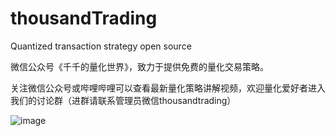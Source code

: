 # thousandTrading
Quantized transaction strategy open source

微信公众号《千千的量化世界》，致力于提供免费的量化交易策略。

关注微信公众号或哔哩哔哩可以查看最新量化策略讲解视频，欢迎量化爱好者进入我们的讨论群（进群请联系管理员微信thousandtrading）

![image](http://github.com/thousandTrading/thousandTrading/thousandTrading/master//images/thousandTrading.jpg)
